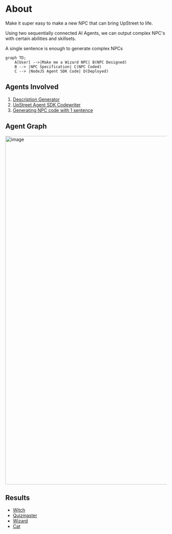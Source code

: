 # About

Make it super easy to make a new NPC that can bring UpStreet to life.

Using two sequentially connected AI Agents, we can output complex NPC's with certain abilities and skillsets.

A single sentence is enough to generate complex NPCs

```mermaid
graph TD;
    A[User] -->|Make me a Wizard NPC| B(NPC Designed)
    B --> |NPC Specification| C(NPC Coded)
    C --> |NodeJS Agent SDK Code| D(Deployed)
```

## Agents Involved

1. [Description Generator](https://github.com/vinny-888/upstreet-map/wiki/NPC-Description-Generator-AI-Agent)
2. [UpStreet Agent SDK Codewriter](https://github.com/vinny-888/upstreet-map/wiki/UpStreet-AI-Agent-SDK-Creator-AI)
3. [Generating NPC code with 1 sentence](https://github.com/vinny-888/upstreet-map/wiki/Making-AI-Agents)

## Agent Graph

<img width="1088" alt="image" src="https://github.com/vinny-888/upstreet-map/assets/94944578/b50f5760-97c0-4976-a76c-071f24169b22">


## Results
- [Witch](https://github.com/vinny-888/upstreet-map/wiki/Scary-Witch)
- [Quizmaster](https://github.com/vinny-888/upstreet-map/wiki/Generating-an-NPC-Quest-Master)
- [Wizard](https://github.com/vinny-888/upstreet-map/wiki/Making-AI-Agents)
- [Cat](https://github.com/vinny-888/upstreet-map/wiki/Friendly-Cat)
